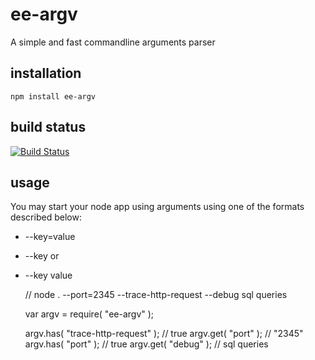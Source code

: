 # ee-argv

A simple and fast commandline arguments parser

## installation

	npm install ee-argv


## build status

[![Build Status](https://travis-ci.org/eventEmitter/ee-argv.png?branch=master)](https://travis-ci.org/eventEmitter/ee-arguments)


## usage

You may start your node app using arguments using one of the formats described below:

- --key=value
- --key or
- --key value
	

	// node . --port=2345 --trace-http-request --debug sql queries

	var argv = require( "ee-argv" );

	argv.has( "trace-http-request" );  	// true
	argv.get( "port" ); 				// "2345"
	argv.has( "port" ); 				// true
	argv.get( "debug" ); 				// sql queries

